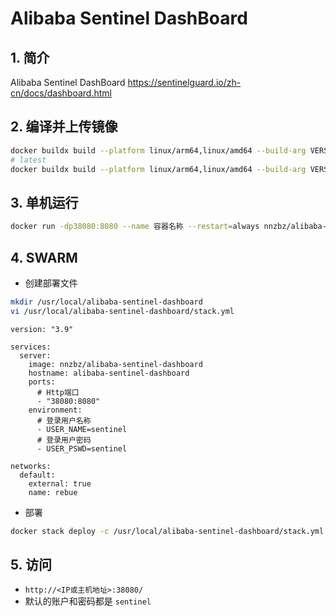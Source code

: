 # Alibaba Sentinel DashBoard

## 1. 简介

Alibaba Sentinel DashBoard <https://sentinelguard.io/zh-cn/docs/dashboard.html>

## 2. 编译并上传镜像

```sh
docker buildx build --platform linux/arm64,linux/amd64 --build-arg VERSION=1.8.2 -t nnzbz/alibaba-sentinel-dashboard:1.8.2 . --push
# latest
docker buildx build --platform linux/arm64,linux/amd64 --build-arg VERSION=1.8.2 -t nnzbz/alibaba-sentinel-dashboard:latest . --push
```

## 3. 单机运行

```sh
docker run -dp38080:8080 --name 容器名称 --restart=always nnzbz/alibaba-sentinel-dashboard
```

## 4. SWARM

- 创建部署文件

```sh
mkdir /usr/local/alibaba-sentinel-dashboard
vi /usr/local/alibaba-sentinel-dashboard/stack.yml
```

```yaml{.line-numbers}
version: "3.9"

services:
  server:
    image: nnzbz/alibaba-sentinel-dashboard
    hostname: alibaba-sentinel-dashboard
    ports:
      # Http端口
      - "38080:8080"
    environment:
      # 登录用户名称
      - USER_NAME=sentinel
      # 登录用户密码 
      - USER_PSWD=sentinel

networks:
  default:
    external: true
    name: rebue
```

- 部署

```sh
docker stack deploy -c /usr/local/alibaba-sentinel-dashboard/stack.yml alibaba-sentinel-dashboard
```

## 5. 访问

- `http://<IP或主机地址>:38080/`
- 默认的账户和密码都是 `sentinel`
